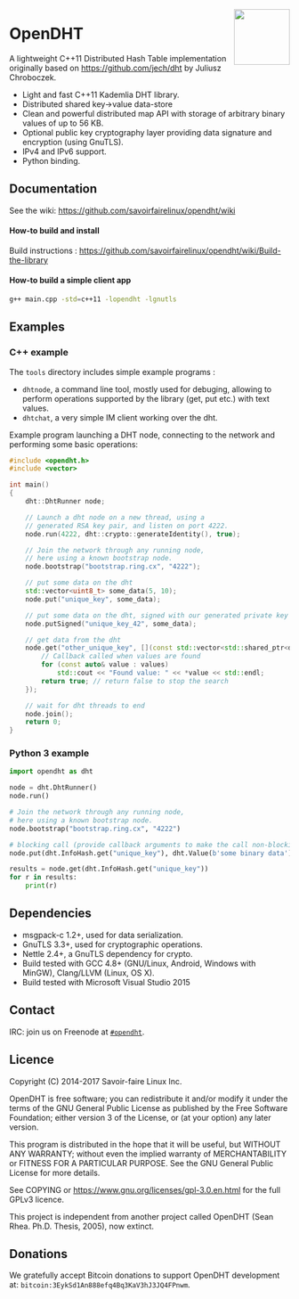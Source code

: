 <img src="https://raw.githubusercontent.com/savoirfairelinux/opendht/master/resources/opendht_logo_512.png" width="100" align="right">
<br>
<h1 style="margin-top:10px">
    <a id="user-content-opendht-" class="anchor" href="/savoirfairelinux/opendht/blob/master/README.md#opendht-" aria-hidden="true"></a>OpenDHT 
</h1>

A lightweight C++11 Distributed Hash Table implementation originally based on https://github.com/jech/dht by Juliusz Chroboczek.

 * Light and fast C++11 Kademlia DHT library.
 * Distributed shared key->value data-store
 * Clean and powerful distributed map API with storage of arbitrary binary values of up to 56 KB.
 * Optional public key cryptography layer providing data signature and encryption (using GnuTLS).
 * IPv4 and IPv6 support.
 * Python binding.

## Documentation
See the wiki: <https://github.com/savoirfairelinux/opendht/wiki>

#### How-to build and install

Build instructions : <https://github.com/savoirfairelinux/opendht/wiki/Build-the-library>

#### How-to build a simple client app
```bash
g++ main.cpp -std=c++11 -lopendht -lgnutls
```

## Examples
### C++ example
The `tools` directory includes simple example programs :
* `dhtnode`, a command line tool, mostly used for debuging, allowing to perform operations supported by the library (get, put etc.) with text values.
* `dhtchat`, a very simple IM client working over the dht.

Example program launching a DHT node, connecting to the network and performing some basic operations:
```c++
#include <opendht.h>
#include <vector>

int main()
{
    dht::DhtRunner node;

    // Launch a dht node on a new thread, using a
    // generated RSA key pair, and listen on port 4222.
    node.run(4222, dht::crypto::generateIdentity(), true);

    // Join the network through any running node,
    // here using a known bootstrap node.
    node.bootstrap("bootstrap.ring.cx", "4222");

    // put some data on the dht
    std::vector<uint8_t> some_data(5, 10);
    node.put("unique_key", some_data);

    // put some data on the dht, signed with our generated private key
    node.putSigned("unique_key_42", some_data);

    // get data from the dht
    node.get("other_unique_key", [](const std::vector<std::shared_ptr<dht::Value>>& values) {
        // Callback called when values are found
        for (const auto& value : values)
            std::cout << "Found value: " << *value << std::endl;
        return true; // return false to stop the search
    });

    // wait for dht threads to end
    node.join();
    return 0;
}
```
### Python 3 example
```python
import opendht as dht

node = dht.DhtRunner()
node.run()

# Join the network through any running node,
# here using a known bootstrap node.
node.bootstrap("bootstrap.ring.cx", "4222")

# blocking call (provide callback arguments to make the call non-blocking)
node.put(dht.InfoHash.get("unique_key"), dht.Value(b'some binary data'))

results = node.get(dht.InfoHash.get("unique_key"))
for r in results:
    print(r)
```

## Dependencies
- msgpack-c 1.2+, used for data serialization.
- GnuTLS 3.3+, used for cryptographic operations.
- Nettle 2.4+, a GnuTLS dependency for crypto.
- Build tested with GCC 4.8+ (GNU/Linux, Android, Windows with MinGW), Clang/LLVM (Linux, OS X).
- Build tested with Microsoft Visual Studio 2015

## Contact

IRC: join us on Freenode at [`#opendht`](https://webchat.freenode.net/?channels=%23opendht).

## Licence
Copyright (C) 2014-2017 Savoir-faire Linux Inc.

OpenDHT is free software; you can redistribute it and/or modify it under the terms of the GNU General Public License as published by the Free Software Foundation; either version 3 of the License, or (at your option) any later version.

This program is distributed in the hope that it will be useful, but WITHOUT ANY WARRANTY; without even the implied warranty of MERCHANTABILITY or FITNESS FOR A PARTICULAR PURPOSE.  See the GNU General Public License for more details.

See COPYING or https://www.gnu.org/licenses/gpl-3.0.en.html for the full GPLv3 licence.

This project is independent from another project called OpenDHT (Sean Rhea. Ph.D. Thesis, 2005), now extinct.

## Donations
We gratefully accept Bitcoin donations to support OpenDHT development at: `bitcoin:3EykSd1An888efq4Bq3KaV3hJ3JQ4FPnwm`.
